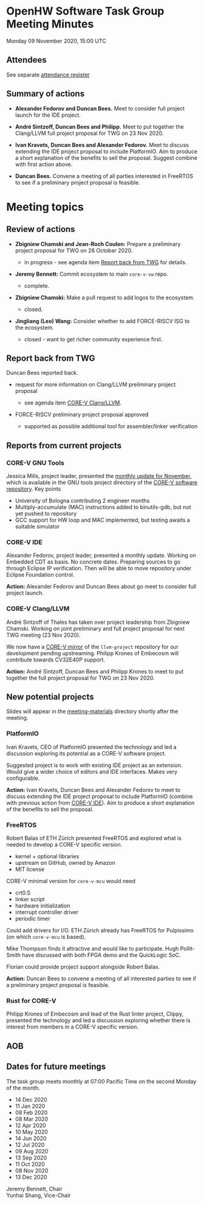 # OpenHW Software Task Group Meeting Minutes

Monday 09 November 2020, 15:00 UTC

## Attendees

See separate [attendance register](https://github.com/openhwgroup/core-v-docs/blob/master/program/TGSoftware_Attendance_2020.md)

## Summary of actions

- **Alexander Fedorov and Duncan Bees.** Meet to consider full project launch for the IDE project.

- **André Sintzoff, Duncan Bees and Philipp.** Meet to put together the Clang/LLVM full project proposal for TWG on 23 Nov 2020.

- **Ivan Kravets, Duncan Bees and Alexander Fedorov.** Meet to discuss extending the IDE project proposal to include PlatformIO. Aim to produce a short explanation of the benefits to sell the proposal. Suggest combine with first action above.

- **Duncan Bees.** Convene a meeting of all parties interested in FreeRTOS to see if a preliminary project proposal is feasible.

# Meeting topics

## Review of actions

- **Zbigniew Chamski and Jean-Roch Coulon:** Prepare a preliminary project proposal for TWG on 26 October 2020.

  - in progress - see agenda item [Report back from TWG](#report-back-from-twg) for details.

- **Jeremy Bennett:** Commit ecosystem to main `core-v-sw` repo.

  - complete.

- **Zbigniew Chamski:** Make a pull request to add logos to the ecosystem.

  - closed.

- **Jingliang (Leo) Wang:** Consider whether to add FORCE-RISCV ISG to the ecosystem.

  - closed - want to get richer community experience first.

## Report back from TWG

Duncan Bees reported back.

- request for more information on Clang/LLVM preliminary project proposal

  - see agenda item [CORE-V Clang/LLVM](#core-v-clang-llvm).

- FORCE-RISCV preliminary project proposal approved

  - supported as possible additional tool for assembler/linker verification

## Reports from current projects

### CORE-V GNU Tools

Jessica Mills, project leader, presented the [monthly update for November](../../projects/gnu-tools/monthly-report-09-nov-20.md), which is available in the GNU tools project directory of the [CORE-V software repository](https://github.com/openhwgroup/core-v-sw). Key points

- University of Bologna contributing 2 engineer months
- Multiply-accumulate (MAC) instructions added to binutils-gdb, but not yet pushed to repository
- GCC support for HW loop and MAC implemented, but testing awaits a suitable simulator

### CORE-V IDE

Alexander Fedorov, project leader, presented a monthly update. Working on Embedded CDT as basis. No concrete dates. Preparing sources to go through Eclipse IP verification. Then will be able to move repository under Eclipse Foundation control.

**Action:** Alexander Fedorov and Duncan Bees about go meet to consider full project launch.

### CORE-V Clang/LLVM

André Sintzoff of Thales has taken over project leadership from Zbigniew Chamski. Working on joint preliminary and full project proposal for next TWG meeting (23 Nov 2020).

We now have a [CORE-V mirror](https://github.com/openhwgroup/corev-llvm-project) of the `llvm-project` repository for our development pending upstreaming. Philipp Krones of Embecosm will contribute towards CV32E40P support.

**Action:** André Sintzoff, Duncan Bees and Philipp Krones to meet to put together the full project proposal for TWG on 23 Nov 2020.

## New potential projects

Slides will appear in the [meeting-materials](../meeting-materials) directory shortly after the meeting.

### PlatformIO

Ivan Kravets, CEO of PlatformIO presented the technology and led a discussion exploring its potential as a CORE-V software project.

Suggested project is to work with existing IDE project as an extension. Would give a wider choice of editors and IDE interfaces. Makes very configurable.

**Action:** Ivan Kravets, Duncan Bees and Alexander Fedorov to meet to discuss extending the IDE project proposal to include PlatformIO (combine with previous action from [CORE-V IDE](#core-v-ide)). Aim to produce a short explanation of the benefits to sell the proposal.

### FreeRTOS

Robert Balas of ETH Zürich presented FreeRTOS and explored what is needed to develop a CORE-V specific version.
- kernel + optional libraries
- upstream on GitHub, owned by Amazon
- MIT license

CORE-V minimal version for `core-v-mcu` would need
- crt0.S
- linker script
- hardware initialization
- interrupt controller driver
- periodic timer

Could add drivers for I/O. ETH Zürich already has FreeRTOS for Pulpissimo (on which `core-v-mcu` is based).

Mike Thompson finds it attractive and would like to participate. Hugh Pollit-Smith have discussed with both FPGA demo and the QuickLogic SoC.

Florian could provide project support alongside Robert Balas.

**Action:** Duncan Bees to convene a meeting of all interested parties to see if a preliminary project proposal is feasible.

### Rust for CORE-V

Philipp Krones of Embecosm and lead of the Rust linter project, Clippy, presented the technology and led a discussion exploring whether there is interest from members in a CORE-V specific version.

## AOB

## Dates for future meetings

The task group meets monthly at 07:00 Pacific Time on the second Monday of the month.

- 14 Dec 2020
- 11 Jan 2020
- 08 Feb 2020
- 08 Mar 2020
- 12 Apr 2020
- 10 May 2020
- 14 Jun 2020
- 12 Jul 2020
- 09 Aug 2020
- 13 Sep 2020
- 11 Oct 2020
- 08 Nov 2020
- 13 Dec 2020

Jeremy Bennett, Chair\
Yunhai Shang, Vice-Chair
